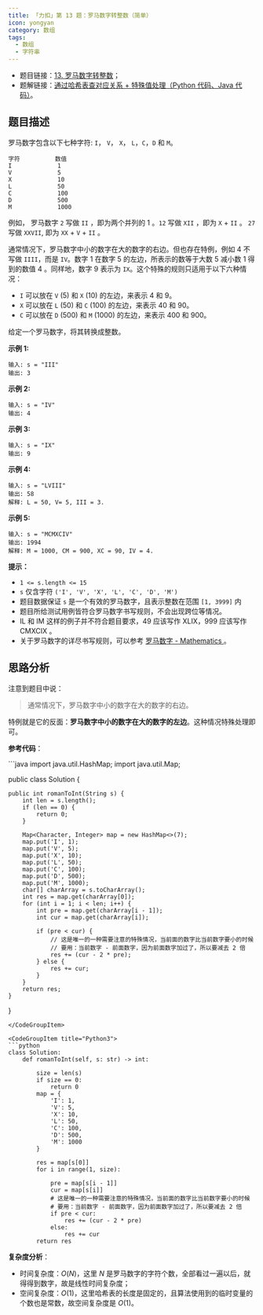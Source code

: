 ```yaml
---
title: 「力扣」第 13 题：罗马数字转整数（简单）
icon: yongyan
category: 数组
tags:
  - 数组
  - 字符串
---
```


+ 题目链接：[13. 罗马数字转整数](https://leetcode-cn.com/problems/roman-to-integer/)；
+ 题解链接：[通过哈希表查对应关系 + 特殊值处理（Python 代码、Java 代码）](https://leetcode-cn.com/problems/roman-to-integer/solution/tong-guo-ha-xi-biao-cha-dui-ying-guan-xi-te-shu-zh/)。

## 题目描述

罗马数字包含以下七种字符: `I`， `V`， `X`， `L`，`C`，`D` 和 `M`。

```
字符          数值
I             1
V             5
X             10
L             50
C             100
D             500
M             1000
```

例如， 罗马数字 `2` 写做 `II` ，即为两个并列的 1 。`12` 写做 `XII` ，即为 `X` + `II` 。 `27` 写做 `XXVII`, 即为 `XX` + `V` + `II` 。

通常情况下，罗马数字中小的数字在大的数字的右边。但也存在特例，例如 4 不写做 `IIII`，而是 `IV`。数字 1 在数字 5 的左边，所表示的数等于大数 5 减小数 1 得到的数值 4 。同样地，数字 9 表示为 `IX`。这个特殊的规则只适用于以下六种情况：

- `I` 可以放在 `V` (5) 和 `X` (10) 的左边，来表示 4 和 9。
- `X` 可以放在 `L` (50) 和 `C` (100) 的左边，来表示 40 和 90。 
- `C` 可以放在 `D` (500) 和 `M` (1000) 的左边，来表示 400 和 900。

给定一个罗马数字，将其转换成整数。

 

**示例 1:**

```
输入: s = "III"
输出: 3
```

**示例 2:**

```
输入: s = "IV"
输出: 4
```

**示例 3:**

```
输入: s = "IX"
输出: 9
```

**示例 4:**

```
输入: s = "LVIII"
输出: 58
解释: L = 50, V= 5, III = 3.
```

**示例 5:**

```
输入: s = "MCMXCIV"
输出: 1994
解释: M = 1000, CM = 900, XC = 90, IV = 4.
```

**提示：**

- `1 <= s.length <= 15`
- `s` 仅含字符 `('I', 'V', 'X', 'L', 'C', 'D', 'M')`
- 题目数据保证 `s` 是一个有效的罗马数字，且表示整数在范围 `[1, 3999]` 内
- 题目所给测试用例皆符合罗马数字书写规则，不会出现跨位等情况。
- IL 和 IM 这样的例子并不符合题目要求，49 应该写作 XLIX，999 应该写作 CMXCIX 。
- 关于罗马数字的详尽书写规则，可以参考 [罗马数字 - Mathematics ](https://b2b.partcommunity.com/community/knowledge/zh_CN/detail/10753/罗马数字#knowledge_article)。

## 思路分析

注意到题目中说：

> 通常情况下，罗马数字中小的数字在大的数字的右边。

特例就是它的反面：**罗马数字中小的数字在大的数字的左边**。这种情况特殊处理即可。

**参考代码**：


<CodeGroup>
<CodeGroupItem title="Java">
```java
import java.util.HashMap;
import java.util.Map;

public class Solution {

    public int romanToInt(String s) {
        int len = s.length();
        if (len == 0) {
            return 0;
        }

        Map<Character, Integer> map = new HashMap<>(7);
        map.put('I', 1);
        map.put('V', 5);
        map.put('X', 10);
        map.put('L', 50);
        map.put('C', 100);
        map.put('D', 500);
        map.put('M', 1000);
        char[] charArray = s.toCharArray();
        int res = map.get(charArray[0]);
        for (int i = 1; i < len; i++) {
            int pre = map.get(charArray[i - 1]);
            int cur = map.get(charArray[i]);

            if (pre < cur) {
                // 这是唯一的一种需要注意的特殊情况，当前面的数字比当前数字要小的时候
                // 要用：当前数字 - 前面数字，因为前面数字加过了，所以要减去 2 倍
                res += (cur - 2 * pre);
            } else {
                res += cur;
            }
        }
        return res;
    }
}
```
</CodeGroupItem>

<CodeGroupItem title="Python3">
```python
class Solution:
    def romanToInt(self, s: str) -> int:

        size = len(s)
        if size == 0:
            return 0
        map = {
            'I': 1,
            'V': 5,
            'X': 10,
            'L': 50,
            'C': 100,
            'D': 500,
            'M': 1000
        }

        res = map[s[0]]
        for i in range(1, size):

            pre = map[s[i - 1]]
            cur = map[s[i]]
            # 这是唯一的一种需要注意的特殊情况，当前面的数字比当前数字要小的时候
            # 要用：当前数字 - 前面数字，因为前面数字加过了，所以要减去 2 倍
            if pre < cur:
                res += (cur - 2 * pre)
            else:
                res += cur
        return res
```
</CodeGroupItem>
</CodeGroup>




**复杂度分析**：

+ 时间复杂度：$O(N)$，这里 $N$ 是罗马数字的字符个数，全部看过一遍以后，就得得到数字，故是线性时间复杂度；
+ 空间复杂度：$O(1)$，这里哈希表的长度是固定的，且算法使用到的临时变量的个数也是常数，故空间复杂度是 $O(1)$。

